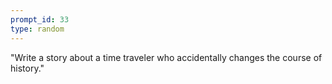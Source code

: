 ```yaml
---
prompt_id: 33
type: random
---
```


"Write a story about a time traveler who accidentally changes the course of history."
